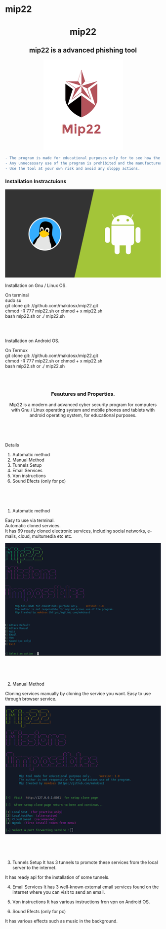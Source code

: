 # mip22
 <h1 align="center"> mip22 </h1>
 
 <h2 align="center"> mip22 is a advanced phishing tool </h2> 

<p align="center">
<img src="sc/logo.png">  </br>
</p>


```diff
- The program is made for educational purposes only for to see how the phishing method works.
- Any unnecessary use of the program is prohibited and the manufacturer has no responsibility for any illegal use by anyone.
- Use the tool at your own risk and avoid any sloppy actions.
```


<h3> Installation Instractuions </h3>

<img src="sc/os.png">

<p>

Installation on Gnu / Linux OS. </br>

On terminal </br>
sudo su </br>
git clone git: //github.com/makdosx/mip22.git </br>
chmod -R 777 mip22.sh or chmod + x mip22.sh </br>
bash mip22.sh or ./ mip22.sh 

</br> </br>


Installation on Android OS. </br>

On Termux </br>
git clone git: //github.com/makdosx/mip22.git </br>
chmod -R 777 mip22.sh or chmod + x mip22.sh </br>
bash mip22.sh or ./ mip22.sh


</br> </br>

</p>



<h3 align="center">
Feautures and Properties.
</h3>

<p align="center">
Mip22 is a modern and advanced cyber security program for computers with Gnu / Linux operating system and mobile phones and tablets with android operating system, for educational purposes.
</p>

 
<br/> <br/> <br/> 
 
<p>
 
Details
 
1) Automatic method
2) Manual Method
3) Tunnels Setup 
4) Email Services
5) Vpn instructions
6) Sound Efects (only for pc)
 
</p>

<br/> <br/> <br/> 

<p>
 
1) Automatic method

Easy to use via terminal. </br>
Automatic cloned services. </br>
It has 69 ready cloned electronic services, including social networks, e-mails, cloud, multumedia etc etc. </br>
 
<img src="sc/sc_auto.gif">
</p>

<br/> <br/> <br/> 

<p>
 
2) Manual Method 
 
Cloning services manually by cloning the service you want.
Easy to use through browser service.
 
<img src="sc/sc_manual.gif">

<p> 
 
<br/> <br/> <br/>  


<p>


3) Tunnels Setup
 It has 3 tunnels to promote these services from the local server to the internet.
 
 It has ready api for the installation of some tunnels.


4) Email Services
It has 3 well-known external email services found on the internet where you can visit to send an email.


5) Vpn instructions
   It has various instructions fron vpn on Android OS.



6) Sound Efects (only for pc)

  It has various effects such as music in the background. 
 
</p> 
